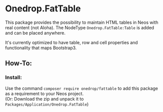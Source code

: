 # Onedrop.FatTable

This package provides the possibility to maintain HTML tables in Neos with real content (not Aloha).
The NodeType ``Onedrop.FatTable:Table`` is added and can be placed anywhere.
 
It's currently optimized to have table, row and cell properties and functionality that maps Bootstrap3.

## How-To:

### Install: 

Use the command ``composer require onedrop/fattable`` to add this package as a requirement to your Neos project.  
(Or: Download the zip and unpack it to ``Packages/Application/Onedrop.FatTable``)
